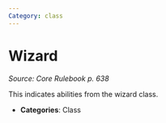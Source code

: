 ```yaml
---
Category: class
---
```

# Wizard  
*Source: Core Rulebook p. 638*  

This indicates abilities from the wizard class.

- **Categories**: Class